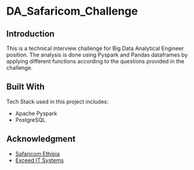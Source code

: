 # DA_Safaricom_Challenge

## Introduction
This is a technical interview challenge for Big Data Analytical Engineer position. The analysis is done using Pyspark and Pandas dataframes by applying different functions according to the questions provided in the challenge.


## Built With
Tech Stack used in this project includes:
* Apache Pyspark
* PostgreSQL


<!-- ACKNOWLEDGMENTS -->
## Acknowledgment
-   [Safaricom Ethipia](https://safaricom.et/)
-   [Exceed IT Systems](https://exceeditsystems.com/)